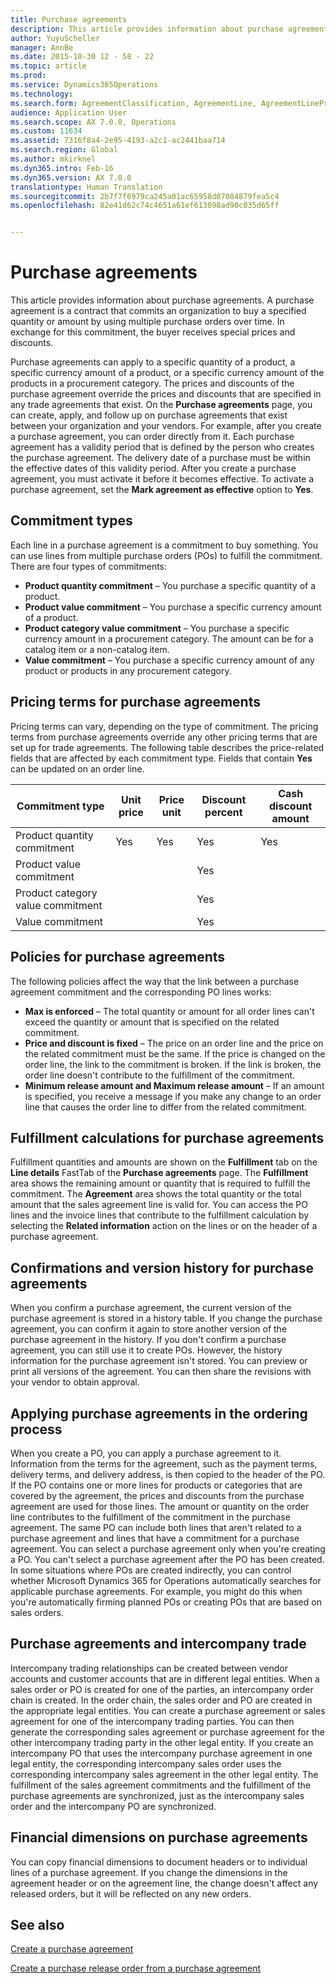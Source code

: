 ```yaml
---
title: Purchase agreements
description: This article provides information about purchase agreements. A purchase agreement is a contract that commits an organization to buy a specified quantity or amount by using multiple purchase orders over time. In exchange for this commitment, the buyer receives special prices and discounts.
author: YuyuScheller
manager: AnnBe
ms.date: 2015-10-30 12 - 58 - 22
ms.topic: article
ms.prod: 
ms.service: Dynamics365Operations
ms.technology: 
ms.search.form: AgreementClassification, AgreementLine, AgreementLinePrompt, PurchAgreement, PurchAgreementCreate, PurchAgreementGenerateReleaseOrder, PurchAgreementHistory, PurchAgreementInvoiceJournal
audience: Application User
ms.search.scope: AX 7.0.0, Operations
ms.custom: 11634
ms.assetid: 7316f8a4-2e95-4193-a2c1-ac2441baa714
ms.search.region: Global
ms.author: mkirknel
ms.dyn365.intro: Feb-16
ms.dyn365.version: AX 7.0.0
translationtype: Human Translation
ms.sourcegitcommit: 2b7f7f6979ca245a01ac65958d07084879fea5c4
ms.openlocfilehash: 82e41d62c74c4651a61ef613098ad90c035d65ff


---
```


# <a name="purchase-agreements"></a>Purchase agreements

This article provides information about purchase agreements. A purchase agreement is a contract that commits an organization to buy a specified quantity or amount by using multiple purchase orders over time. In exchange for this commitment, the buyer receives special prices and discounts. 

Purchase agreements can apply to a specific quantity of a product, a specific currency amount of a product, or a specific currency amount of the products in a procurement category. The prices and discounts of the purchase agreement override the prices and discounts that are specified in any trade agreements that exist. On the **Purchase agreements** page, you can create, apply, and follow up on purchase agreements that exist between your organization and your vendors. For example, after you create a purchase agreement, you can order directly from it. Each purchase agreement has a validity period that is defined by the person who creates the purchase agreement. The delivery date of a purchase must be within the effective dates of this validity period. After you create a purchase agreement, you must activate it before it becomes effective. To activate a purchase agreement, set the **Mark agreement as effective** option to **Yes**.

## <a name="commitment-types"></a>Commitment types
Each line in a purchase agreement is a commitment to buy something. You can use lines from multiple purchase orders (POs) to fulfill the commitment. There are four types of commitments:

-   **Product quantity commitment** – You purchase a specific quantity of a product.
-   **Product value commitment** – You purchase a specific currency amount of a product.
-   **Product category value commitment** – You purchase a specific currency amount in a procurement category. The amount can be for a catalog item or a non-catalog item.
-   **Value commitment** – You purchase a specific currency amount of any product or products in any procurement category.

## <a name="pricing-terms-for-purchase-agreements"></a>Pricing terms for purchase agreements
Pricing terms can vary, depending on the type of commitment. The pricing terms from purchase agreements override any other pricing terms that are set up for trade agreements. The following table describes the price-related fields that are affected by each commitment type. Fields that contain **Yes** can be updated on an order line.

| Commitment type                   | Unit price | Price unit | Discount percent | Cash discount amount |
|-----------------------------------|------------|------------|------------------|----------------------|
| Product quantity commitment       | Yes        | Yes        | Yes              | Yes                  |
| Product value commitment          |            |            | Yes              |                      |
| Product category value commitment |            |            | Yes              |                      |
| Value commitment                  |            |            | Yes              |                      |

## <a name="policies-for-purchase-agreements"></a>Policies for purchase agreements
The following policies affect the way that the link between a purchase agreement commitment and the corresponding PO lines works:

-   **Max is enforced** – The total quantity or amount for all order lines can't exceed the quantity or amount that is specified on the related commitment.
-   **Price and discount is fixed** – The price on an order line and the price on the related commitment must be the same. If the price is changed on the order line, the link to the commitment is broken. If the link is broken, the order line doesn't contribute to the fulfillment of the commitment.
-   **Minimum release amount and Maximum release amount** – If an amount is specified, you receive a message if you make any change to an order line that causes the order line to differ from the related commitment.

## <a name="fulfillment-calculations-for-purchase-agreements"></a>Fulfillment calculations for purchase agreements
Fulfillment quantities and amounts are shown on the **Fulfillment** tab on the **Line details** FastTab of the **Purchase agreements** page. The **Fulfillment** area shows the remaining amount or quantity that is required to fulfill the commitment. The **Agreement** area shows the total quantity or the total amount that the sales agreement line is valid for. You can access the PO lines and the invoice lines that contribute to the fulfillment calculation by selecting the **Related information** action on the lines or on the header of a purchase agreement.

## <a name="confirmations-and-version-history-for-purchase-agreements"></a>Confirmations and version history for purchase agreements
When you confirm a purchase agreement, the current version of the purchase agreement is stored in a history table. If you change the purchase agreement, you can confirm it again to store another version of the purchase agreement in the history. If you don't confirm a purchase agreement, you can still use it to create POs. However, the history information for the purchase agreement isn't stored. You can preview or print all versions of the agreement. You can then share the revisions with your vendor to obtain approval.

## <a name="applying-purchase-agreements-in-the-ordering-process"></a>Applying purchase agreements in the ordering process
When you create a PO, you can apply a purchase agreement to it. Information from the terms for the agreement, such as the payment terms, delivery terms, and delivery address, is then copied to the header of the PO. If the PO contains one or more lines for products or categories that are covered by the agreement, the prices and discounts from the purchase agreement are used for those lines. The amount or quantity on the order line contributes to the fulfillment of the commitment in the purchase agreement. The same PO can include both lines that aren't related to a purchase agreement and lines that have a commitment for a purchase agreement. You can select a purchase agreement only when you're creating a PO. You can't select a purchase agreement after the PO has been created. In some situations where POs are created indirectly, you can control whether Microsoft Dynamics 365 for Operations automatically searches for applicable purchase agreements. For example, you might do this when you're automatically firming planned POs or creating POs that are based on sales orders.

## <a name="purchase-agreements-and-intercompany-trade"></a>Purchase agreements and intercompany trade
Intercompany trading relationships can be created between vendor accounts and customer accounts that are in different legal entities. When a sales order or PO is created for one of the parties, an intercompany order chain is created. In the order chain, the sales order and PO are created in the appropriate legal entities. You can create a purchase agreement or sales agreement for one of the intercompany trading parties. You can then generate the corresponding sales agreement or purchase agreement for the other intercompany trading party in the other legal entity. If you create an intercompany PO that uses the intercompany purchase agreement in one legal entity, the corresponding intercompany sales order uses the corresponding intercompany sales agreement in the other legal entity. The fulfillment of the sales agreement commitments and the fulfillment of the purchase agreements are synchronized, just as the intercompany sales order and the intercompany PO are synchronized.

## <a name="financial-dimensions-on-purchase-agreements"></a>Financial dimensions on purchase agreements
You can copy financial dimensions to document headers or to individual lines of a purchase agreement. If you change the dimensions in the agreement header or on the agreement line, the change doesn't affect any released orders, but it will be reflected on any new orders.

<a name="see-also"></a>See also
--------

[Create a purchase agreement](https://ax.help.dynamics.com/en/wiki/create-a-purchase-agreement/)

[Create a purchase release order from a purchase agreement](https://ax.help.dynamics.com/en/wiki/create-a-purchase-release-order-from-a-purchase-agreement/)




<!--HONumber=Feb17_HO3-->


